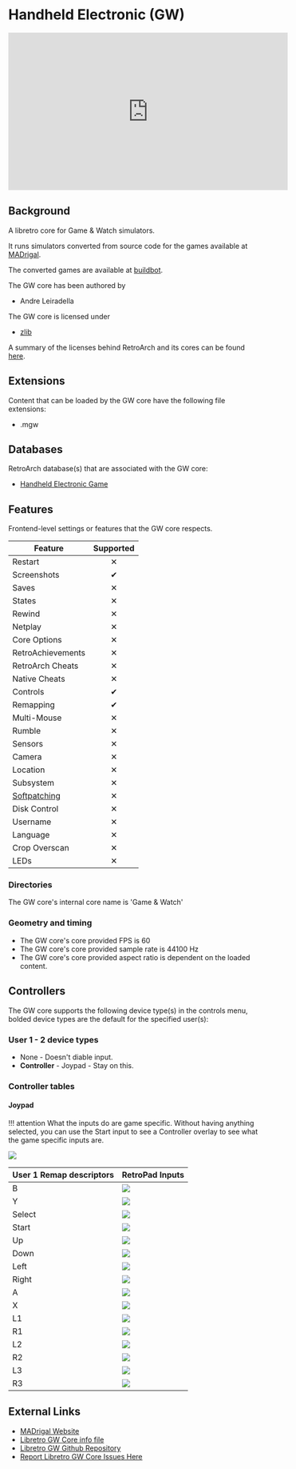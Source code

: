 # Handheld Electronic (GW)

<iframe width="560" height="315" src="https://www.youtube-nocookie.com/embed/eBp1ntWZ07Q" frameborder="0" allow="accelerometer; autoplay; clipboard-write; encrypted-media; gyroscope; picture-in-picture" allowfullscreen></iframe>

## Background

A libretro core for Game & Watch simulators.

It runs simulators converted from source code for the games available at [MADrigal](http://www.madrigaldesign.it/sim/).

The converted games are available at [buildbot](https://buildbot.libretro.com/assets/cores/Handheld%20Electronic%20Game/). 

The GW core has been authored by

- Andre Leiradella

The GW core is licensed under

- [zlib](https://github.com/libretro/gw-libretro/blob/master/LICENSE)

A summary of the licenses behind RetroArch and its cores can be found [here](../development/licenses.md).

## Extensions

Content that can be loaded by the GW core have the following file extensions:

- .mgw

## Databases

RetroArch database(s) that are associated with the GW core:

- [Handheld Electronic Game](https://github.com/libretro/libretro-database/blob/master/rdb/Handheld%20Electronic%20Game.rdb)

## Features

Frontend-level settings or features that the GW core respects.

| Feature           | Supported |
|-------------------|:---------:|
| Restart           | ✕         |
| Screenshots       | ✔         |
| Saves             | ✕         |
| States            | ✕         |
| Rewind            | ✕         |
| Netplay           | ✕         |
| Core Options      | ✕         |
| RetroAchievements | ✕         |
| RetroArch Cheats  | ✕         |
| Native Cheats     | ✕         |
| Controls          | ✔         |
| Remapping         | ✔         |
| Multi-Mouse       | ✕         |
| Rumble            | ✕         |
| Sensors           | ✕         |
| Camera            | ✕         |
| Location          | ✕         |
| Subsystem         | ✕         |
| [Softpatching](../guides/softpatching.md) | ✕         |
| Disk Control      | ✕         |
| Username          | ✕         |
| Language          | ✕         |
| Crop Overscan     | ✕         |
| LEDs              | ✕         |

### Directories

The GW core's internal core name is 'Game & Watch'

### Geometry and timing

- The GW core's core provided FPS is 60
- The GW core's core provided sample rate is 44100 Hz
- The GW core's core provided aspect ratio is dependent on the loaded content.

## Controllers

The GW core supports the following device type(s) in the controls menu, bolded device types are the default for the specified user(s):

### User 1 - 2 device types

- None - Doesn't diable input.
- **Controller** - Joypad - Stay on this.

### Controller tables

#### Joypad

!!! attention
	What the inputs do are game specific. Without having anything selected, you can use the Start input to see a Controller overlay to see what the game specific inputs are.

![](../image/core/gw/overlay.png)

| User 1 Remap descriptors | RetroPad Inputs                             |
|--------------------------|---------------------------------------------|
| B                        | ![](../image/retropad/retro_b.png)          |
| Y                        | ![](../image/retropad/retro_y.png)          |
| Select                   | ![](../image/retropad/retro_select.png)     |
| Start                    | ![](../image/retropad/retro_start.png)      |
| Up                       | ![](../image/retropad/retro_dpad_up.png)    |
| Down                     | ![](../image/retropad/retro_dpad_down.png)  |
| Left                     | ![](../image/retropad/retro_dpad_left.png)  |
| Right                    | ![](../image/retropad/retro_dpad_right.png) |
| A                        | ![](../image/retropad/retro_a.png)          |
| X                        | ![](../image/retropad/retro_x.png)          |
| L1                       | ![](../image/retropad/retro_l1.png)         |
| R1                       | ![](../image/retropad/retro_r1.png)         |
| L2                       | ![](../image/retropad/retro_l2.png)         |
| R2                       | ![](../image/retropad/retro_r2.png)         |
| L3                       | ![](../image/retropad/retro_l3.png)         |
| R3                       | ![](../image/retropad/retro_r3.png)         |

## External Links

- [MADrigal Website](http://www.madrigaldesign.it/sim/)
- [Libretro GW Core info file](https://github.com/libretro/libretro-super/blob/master/dist/info/gw_libretro.info)
- [Libretro GW Github Repository](https://github.com/libretro/gw-libretro)
- [Report Libretro GW Core Issues Here](https://github.com/libretro/gw-libretro/issues)

